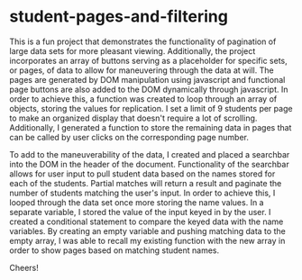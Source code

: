 # student-pages-and-filtering
 This is a fun project that demonstrates the functionality of pagination of large data sets for more pleasant viewing. Additionally, the project incorporates an array of buttons serving as a placeholder for specific sets, or pages, of data to allow for maneuvering through the data at will. The pages are generated by DOM manipulation using javascript and functional page buttons are also added to the DOM dynamically through javascript. In order to achieve this, a function was created to loop through an array of objects, storing the values for replication. I set a limit of 9 students per page to make an organized display that doesn't require a lot of scrolling. Additionally, I generated a function to store the remaining data in pages that can be called by user clicks on the corresponding page number. 

 To add to the maneuverability of the data, I created and placed a searchbar into the DOM in the header of the document. Functionality of the searchbar allows for user input to pull student data based on the names stored for each of the students. Partial matches will return a result and paginate the number of students matching the user's input. In order to achieve this, I looped through the data set once more storing the name values. In a separate variable, I stored the value of the input keyed in by the user. I created a conditional statement to compare the keyed data with the name variables. By creating an empty variable and pushing matching data to the empty array, I was able to recall my existing function with the new array in order to show pages based on matching student names.

 Cheers!
